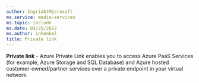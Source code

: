 ```yaml
---
author: IngridAtMicrosoft
ms.service: media-services
ms.topic: include
ms.date: 03/25/2022
ms.author: inhenkel
title: Private link
---
```


**Private link** - Azure Private Link enables you to access Azure PaaS Services (for example, Azure Storage and SQL Database) and Azure hosted customer-owned/partner services over a private endpoint in your virtual network.
